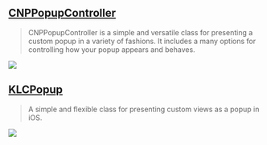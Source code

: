 [CNPPopupController](https://github.com/carsonperrotti/CNPPopupController)
--
> CNPPopupController is a simple and versatile class for presenting a custom popup in a variety of fashions. It includes a many options for controlling how your popup appears and behaves.

![](https://raw.githubusercontent.com/carsonperrotti/CNPPopupController/master/CNPPopupControllerExample/CNPPopupController.gif)

[KLCPopup](https://github.com/jmascia/KLCPopup)
--
> A simple and flexible class for presenting custom views as a popup in iOS.

![](https://camo.githubusercontent.com/fa55b0b8650bb99023a3aee5c1fa891a01832b57/687474703a2f2f692e696d6775722e636f6d2f42456d524762352e676966)
